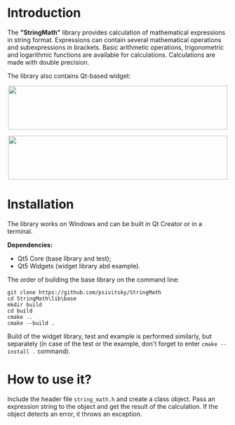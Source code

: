 # Introduction

The **"StringMath"** library provides calculation of mathematical expressions in string format.
Expressions can contain several mathematical operations and subexpressions in brackets.
Basic arithmetic operations, trigonometric and logarithmic functions are available for calculations.
Calculations are made with double precision.

The library also contains Qt-based widget:

<p align="center">
 <img width="500" height="100" src="https://user-images.githubusercontent.com/92302433/168427893-24c5fc12-bcae-4d00-b137-09f91de985e0.png">
</p>

<p align="center">
 <img width="500" height="100" src="https://user-images.githubusercontent.com/92302433/168427943-6b25284c-bf33-4ae1-83d6-6f3288782310.png">
</p>

# Installation

The library works on Windows and can be built in Qt Creator or in a terminal.

**Dependencies:**
- Qt5 Core (base library and test);
- Qt5 Widgets (widget library abd example).
 
The order of building the base library on the command line:

```
git clone https://github.com/psivitsky/StringMath
cd StringMath\lib\base
mkdir build
cd build
cmake ..
cmake --build .
```

Build of the widget library, test and example is performed similarly, but separately (in case of the test or the example, don't forget to enter ```cmake --install .``` command).

# How to use it?

Include the header file ```string_math.h``` and create a class object.
Pass an expression string to the object and get the result of the calculation.
If the object detects an error, it throws an exception.
